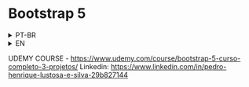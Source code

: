 # Bootstrap 5

<details>
<summary>PT-BR</summary>

# Projeto Login

Bem vindo ao curso mais completo de Bootstrap 5 a versão mais recente do Framework CSS mais popular da internet.

* Neste curso você aprenderá a utilizar o framework Bootstrap e entenderá os principais recursos desta ferramenta que vai te ajudar a desenvolver sites de forma rápida, moderna e responsiva. O Bootstrap é o framework mais popular por oferecer agilidade e profissionalismo aos seus projetos(sites/sistemas), chega de perder tempo refazendo a roda, agora você não precisa criar estilos CSS novos para cada projeto, com o Bootstrap você reutiliza os melhores padrões na criação de sites e tem acesso a diversos recursos como icones e componentes para incremetar o seu projeto.

## Abaixo você pode ver a lista de algumas das funcionalidades que ensinaremos no curso:

- Estruturar um seus sites com o sistema de Grid do Bootstrap.
- Trabalhar com as variações de tipografia.
- Enteder o sistema de cores do Bootstrap e aplicar a qualquer componente.
- Usar o Bootstrap Icons, uma vasta biblioteca gratuíta de icones.
- Criar menus de navegação.
- Criar sites responsivos, ou seja, adaptados a qualquer tamanho de tela(Smartphones, Tablets, PCs e TVs).
- Trabalhar com tabelas, elementos aninhados e muit mais.
- Usar os diversos componentes do oferecidos pelo Bootstrap como: Cards, Botões, Dropdown, Accordion, Tooltips, Toasts, Carousel, Modal, Spinner, Breadcrumb, Pagination, Badge, Alert e muito mais.
- Personalizar o Bootstrap para atender as necessidades do seu projeto usando SASS.
- Para praticar estaremos desenvolvendo 3 projetos no decorrer do curso, assim você irá fixar o conteúdo e receber dicas para melhorar o seu layout.
- Isso tudo e muito mais...
- Ao final você conseguirá desenvolver sites responsivos, seguindo as melhores práticas e em tempo recorde. Tudo que um desenvolvedor precisa!

</details>

<details>
<summary>EN</summary>

# Project Login

Welcome to the most comprehensive Bootstrap 5 course, the latest version of the most popular CSS Framework on the internet.

* In this course you will learn how to use the Bootstrap framework and understand the main features of this tool that will help you to develop websites in a fast, modern and responsive way. Bootstrap is the most popular framework for offering agility and professionalism to your projects (sites/systems), no more wasting time redoing the wheel, now you don't need to create new CSS styles for each project, with Bootstrap you reuse the best patterns in the creation of websites and has access to various resources such as icons and components to enhance your project.

## Below you can see a list of some of the features we will teach in the course:

- Structure your websites with the Bootstrap Grid system.
- Work with typography variations.
- Understand Bootstrap color system and apply to any component.
- Use Bootstrap Icons, a vast free icon library.
- Create navigation menus.
- Create responsive websites, that is, adapted to any screen size (Smartphones, Tablets, PCs and TVs).
- Work with tables, nested elements and much more.
- Use the various components offered by Bootstrap such as: Cards, Buttons, Dropdown, Accordion, Tooltips, Toasts, Carousel, Modal, Spinner, Breadcrumb, Pagination, Badge, Alert and much more.
- Customize Bootstrap to fit your project needs using SASS.
- To practice we will be developing 3 projects during the course, so you will fix the content and receive tips to improve your layout.
- All this and much more...
- In the end you will be able to develop responsive websites, following the best practices and in record time. Everything a developer needs!

</details>


UDEMY COURSE - https://www.udemy.com/course/bootstrap-5-curso-completo-3-projetos/
Linkedin: https://www.linkedin.com/in/pedro-henrique-lustosa-e-silva-29b827144